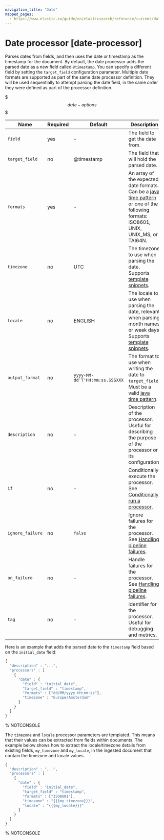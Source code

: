 ```yaml
---
navigation_title: "Date"
mapped_pages:
  - https://www.elastic.co/guide/en/elasticsearch/reference/current/date-processor.html
---
```


# Date processor [date-processor]


Parses dates from fields, and then uses the date or timestamp as the timestamp for the document. By default, the date processor adds the parsed date as a new field called `@timestamp`. You can specify a different field by setting the `target_field` configuration parameter. Multiple date formats are supported as part of the same date processor definition. They will be used sequentially to attempt parsing the date field, in the same order they were defined as part of the processor definition.

$$$date-options$$$

| Name | Required | Default | Description |
| --- | --- | --- | --- |
| `field` | yes | - | The field to get the date from. |
| `target_field` | no | @timestamp | The field that will hold the parsed date. |
| `formats` | yes | - | An array of the expected date formats. Can be a [java time pattern](/reference/elasticsearch/mapping-reference/mapping-date-format.md) or one of the following formats: ISO8601, UNIX, UNIX_MS, or TAI64N. |
| `timezone` | no | UTC | The timezone to use when parsing the date. Supports [template snippets](docs-content://manage-data/ingest/transform-enrich/ingest-pipelines.md#template-snippets). |
| `locale` | no | ENGLISH | The locale to use when parsing the date, relevant when parsing month names or week days. Supports [template snippets](docs-content://manage-data/ingest/transform-enrich/ingest-pipelines.md#template-snippets). |
| `output_format` | no | `yyyy-MM-dd'T'HH:mm:ss.SSSXXX` | The format to use when writing the date to `target_field`. Must be a valid [java time pattern](/reference/elasticsearch/mapping-reference/mapping-date-format.md). |
| `description` | no | - | Description of the processor. Useful for describing the purpose of the processor or its configuration. |
| `if` | no | - | Conditionally execute the processor. See [Conditionally run a processor](docs-content://manage-data/ingest/transform-enrich/ingest-pipelines.md#conditionally-run-processor). |
| `ignore_failure` | no | `false` | Ignore failures for the processor. See [Handling pipeline failures](docs-content://manage-data/ingest/transform-enrich/ingest-pipelines.md#handling-pipeline-failures). |
| `on_failure` | no | - | Handle failures for the processor. See [Handling pipeline failures](docs-content://manage-data/ingest/transform-enrich/ingest-pipelines.md#handling-pipeline-failures). |
| `tag` | no | - | Identifier for the processor. Useful for debugging and metrics. |

Here is an example that adds the parsed date to the `timestamp` field based on the `initial_date` field:

```js
{
  "description" : "...",
  "processors" : [
    {
      "date" : {
        "field" : "initial_date",
        "target_field" : "timestamp",
        "formats" : ["dd/MM/yyyy HH:mm:ss"],
        "timezone" : "Europe/Amsterdam"
      }
    }
  ]
}
```
% NOTCONSOLE

The `timezone` and `locale` processor parameters are templated. This means that their values can be extracted from fields within documents. The example below shows how to extract the locale/timezone details from existing fields, `my_timezone` and `my_locale`, in the ingested document that contain the timezone and locale values.

```js
{
  "description" : "...",
  "processors" : [
    {
      "date" : {
        "field" : "initial_date",
        "target_field" : "timestamp",
        "formats" : ["ISO8601"],
        "timezone" : "{{{my_timezone}}}",
        "locale" : "{{{my_locale}}}"
      }
    }
  ]
}
```
% NOTCONSOLE

